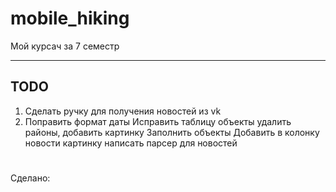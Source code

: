 # mobile_hiking
Мой курсач за 7 семестр

-----
## TODO
1. Сделать ручку для получения новостей из vk
2. Поправить формат даты
Исправить таблицу объекты удалить районы, добавить картинку
Заполнить объекты
Добавить в колонку новости картинку
написать парсер для новостей

#
Сделано:


#



